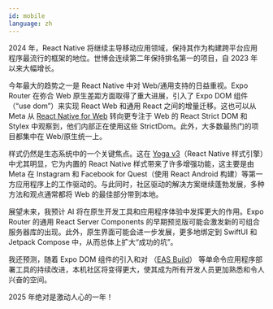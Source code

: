 ```yaml
---
id: mobile
language: zh
---
```


2024 年，React Native 将继续主导移动应用领域，保持其作为构建跨平台应用程序最流行的框架的地位。世博会连续第二年保持排名第一的项目，自 2023 年以来大幅增长。

今年最大的趋势之一是 React Native 中对 Web/通用支持的日益重视。Expo Router 在弥合 Web 原生差距方面取得了重大进展，引入了 Expo DOM 组件（“use dom”）来实现 React Web 和通用 React 之间的增量迁移。这也可以从 Meta 从 [React Native for Web](https://necolas.github.io/react-native-web/) 转向更专注于 Web 的 React Strict DOM 和 Stylex 中观察到，他们内部正在使用这些 StrictDom。此外，大多数最热门的项目都集中在 Web/原生统一上。

样式仍然是生态系统中的一个关键焦点。这在 [Yoga v3](https://www.yogalayout.dev/blog/announcing-yoga-3.0)（React Native 样式引擎）中尤其明显，它为内置的 React Native 样式带来了许多增强功能，这主要是由 Meta 在 Instagram 和 Facebook for Quest（使用 React Android 构建）等第一方应用程序上的工作驱动的。与此同时，社区驱动的解决方案继续蓬勃发展，多种方法和观点通常都将 Web 的最佳部分带到本地。

展望未来，我预计 AI 将在原生开发工具和应用程序体验中发挥更大的作用。Expo Router 的通用 React Server Components 的早期预览版可能会激发新的可组合服务器库的出现。此外，原生界面可能会进一步发展，更多地绑定到 SwiftUI 和 Jetpack Compose 中，从而总体上扩大“成功的坑”。

我还预测，随着 Expo DOM 组件的引入和对 （[EAS Build](https://docs.expo.dev/build/introduction/)） 等单命令应用程序部署工具的持续改进，本机社区将变得更大，使其成为所有开发人员更加熟悉和令人兴奋的空间。

2025 年绝对是激动人心的一年！
